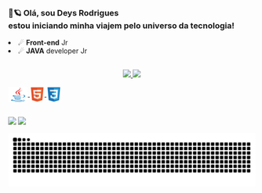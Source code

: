 ### 🚀🪐 Olá, sou Deys Rodrigues</strong> <br> estou iniciando minha viajem pelo universo da tecnologia! 

<li>☄ <strong>Front-end</strong> Jr <br>
<li>☄ <strong>JAVA</strong> developer Jr

##
<div align="center">
  <a href="https://github.com/deysrodrigues">
  <img height="150em" src="https://github-readme-stats.vercel.app/api?username=deysrodrigues&show_icons=true&theme=midnight-purple&include_all_commits=true&count_private=true"/>
  <img height="150em" src="https://github-readme-stats.vercel.app/api/top-langs/?username=deysrodrigues&layout=compact&langs_count=7&theme=midnight-purple"/>
  
</div>

<div style="display: inline_block"><br>

  <img align="center" alt="Deys-JAVA" height="30" width="40" src="https://raw.githubusercontent.com/devicons/devicon/master/icons/java/java-original.svg">
  <img align="center" alt="Deys-HTML" height="30" width="30" src="https://raw.githubusercontent.com/devicons/devicon/master/icons/html5/html5-original.svg">
  <img align="center" alt="Rafa-CSS" height="30" width="30" src="https://raw.githubusercontent.com/devicons/devicon/master/icons/css3/css3-original.svg">

</div>

<div> <br>
 
 <a href = "rodriguesdeys.com"><img src="https://img.shields.io/badge/-Gmail-%23333?style=for-the-badge&logo=gmail&logoColor=orange" target="_blank"></a>
  <a href="" target="_blank"><img src="https://img.shields.io/badge/-LinkedIn-%230077B5?style=for-the-badge&logo=linkedin&logoColor=black" target="_blank">
</a> 
 
</div>

  ![Snake animation](https://github.com/deysrodrigues/deysrodrigues/blob/output/github-contribution-grid-snake.svg)
 
